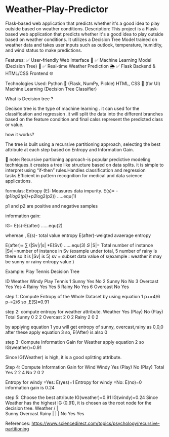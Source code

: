 # Weather-Play-Predictor
Flask-based web application that predicts whether it's a good idea to play outside based on weather conditions.
Description:
This project is a Flask-based web application that predicts whether it's a good idea to play outside based on weather conditions. It utilizes a Decision Tree Model trained on weather data and takes user inputs such as outlook, temperature, humidity, and wind status to make predictions.

Features:
✅ User-friendly Web Interface 🎨
✅ Machine Learning Model (Decision Tree) 🤖
✅ Real-time Weather Prediction 🌦️
✅ Flask Backend & HTML/CSS Frontend 🌐

Technologies Used:
Python 🐍 (Flask, NumPy, Pickle)
HTML, CSS 🎨 (for UI)
Machine Learning (Decision Tree Classifier)


What is Decision tree ?

Decison tree is the type of machine learning . it can used for the classification and regression .it will split the data into the different branches based on the feature condition and final calss represent the predicted class or value.

how it works?

The tree is built using a recursive partitioning approach, selecting the best attribute at each step based on Entropy and Information Gain.

📝 note: Recursive partioning approach-is popular predictive modeling techniques.it creates a tree like structure based on data splits. it is simple to interpret using “if-then” rules.Handles classification and regression tasks.Efficient in pattern recognition for medical and data science applications.

formulas:
Entropy (E): Measures data impurity.
E(s)= -(p1*log2(p1)+p2*log2(p2))  .....equ(1)

p1 and p2 are positive and negative samples

information gain:

IG= E(s)-E(after)   ......equ(2)

   whereae , E(s)- total value entropy
             E(after)-weigted avaerage entropy
        
  E(after)= ∑ (|Sv|/|s| *E(Sv))   ......equ(3)
    𝑆
|S|= Total number of instance
|Sv|=number of instance in Sv (example under total, 5 number of rainy is there so it is |Sv| is 5)
sv = subset data value of s(example : weather it may be sunny or rainy entropy value )

Example: Play Tennis Decision Tree

 
ID	Weather	Windy	Play Tennis
1	Sunny 	Yes	No
2	Sunny   	No	   No
3	Overcast	 Yes	Yes
4	Rainy	    Yes	Yes
5	Rainy     No	  Yes
6	Overcast 	No 	Yes

step 1: Compute Entropy of the Whole Dataset  by using equation  1 
                    p+=4/6
                    p-=2/6
 so ,E(S)=0.91

 step 2: compute entropy for weather attribute.
 Weather	Yes (Play)	No (Play)	Total
Sunny	     0	         2	        2
Overcast	   2	         0	        2
Rainy    	2	         0	        2
      
by applying equation 1 you will get entropy of sunny, overcast,rainy as 0,0,0
  after these apply equation 3 
    so, E(After) is also 0

step 3:  Compute Information Gain for Weather
        apply equation 2 
        so IG(weather)=0.91
        
Since IG(Weather) is high, it is a good splitting attribute.

Step 4: Compute Information Gain for Wind
Windy	Yes (Play)	No (Play)	Total
Yes      	2     	2	       4
No	         2	      0	       2

Entropy for windy =Yes:
    E(yes)=1
Entropy for windy =No:
   E(no)=0
 information gain is   0.24

 step 5: Choose the best attribute
 IG(weather)=0.91
 IG(windy)=0.24 
 Since Weather has the highest IG (0.91), it is chosen as the root node for the decision tree.
      Weather
     /   |   \
 Sunny  Overcast  Rainy
  |       |       |
  No     Yes      Yes

    
References:
https://www.sciencedirect.com/topics/psychology/recursive-partitioning


